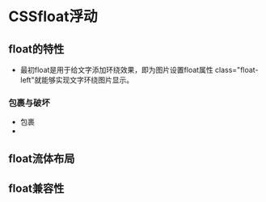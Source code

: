 # CSSfloat浮动

## float的特性

- 最初float是用于给文字添加环绕效果，即为图片设置float属性 class="float-left"就能够实现文字环绕图片显示。

### 包裹与破坏

- 包裹
- 

## float流体布局

## float兼容性